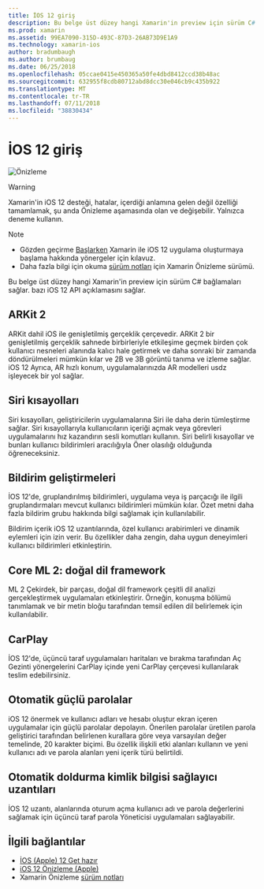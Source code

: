 ```yaml
---
title: İOS 12 giriş
description: Bu belge üst düzey hangi Xamarin'in preview için sürüm C# bağlamaları sağlar. bazı iOS 12 API açıklamasını sağlar.
ms.prod: xamarin
ms.assetid: 99EA7090-315D-493C-87D3-26AB73D9E1A9
ms.technology: xamarin-ios
author: bradumbaugh
ms.author: brumbaug
ms.date: 06/25/2018
ms.openlocfilehash: 05ccae0415e450365a50fe4dbd8412ccd38b48ac
ms.sourcegitcommit: 632955f8cdb80712abd8dcc30e046cb9c435b922
ms.translationtype: MT
ms.contentlocale: tr-TR
ms.lasthandoff: 07/11/2018
ms.locfileid: "38830434"
---
```

# <a name="introduction-to-ios-12"></a>İOS 12 giriş

![Önizleme](~/media/shared/preview.png)

> [!WARNING]
> Xamarin'in iOS 12 desteği, hatalar, içerdiği anlamına gelen değil özelliği tamamlamak, şu anda Önizleme aşamasında olan ve değişebilir. Yalnızca deneme kullanın.

> [!NOTE]
> - Gözden geçirme [Başlarken](get-started.md) Xamarin ile iOS 12 uygulama oluşturmaya başlama hakkında yönergeler için kılavuz.
> - Daha fazla bilgi için okuma [sürüm notları](https://releases.xamarin.com/preview-release-xcode-10-beta/) için Xamarin Önizleme sürümü.

Bu belge üst düzey hangi Xamarin'in preview için sürüm C# bağlamaları sağlar. bazı iOS 12 API açıklamasını sağlar.

## <a name="arkit-2"></a>ARKit 2

ARKit dahil iOS ile genişletilmiş gerçeklik çerçevedir. ARKit 2 bir genişletilmiş gerçeklik sahnede birbirleriyle etkileşime geçmek birden çok kullanıcı nesneleri alanında kalıcı hale getirmek ve daha sonraki bir zamanda döndürülmeleri mümkün kılar ve 2B ve 3B görüntü tanıma ve izleme sağlar. iOS 12 Ayrıca, AR hızlı konum, uygulamalarınızda AR modelleri usdz işleyecek bir yol sağlar.

## <a name="siri-shortcuts"></a>Siri kısayolları

Siri kısayolları, geliştiricilerin uygulamalarına Siri ile daha derin tümleştirme sağlar. Siri kısayollarıyla kullanıcıların içeriği açmak veya görevleri uygulamalarını hız kazandırın sesli komutları kullanın. Siri belirli kısayollar ve bunları kullanıcı bildirimleri aracılığıyla Öner olasılığı olduğunda öğreneceksiniz.

## <a name="notification-improvements"></a>Bildirim geliştirmeleri

İOS 12'de, gruplandırılmış bildirimleri, uygulama veya iş parçacığı ile ilgili gruplandırmaları mevcut kullanıcı bildirimleri mümkün kılar. Özet metni daha fazla bildirim grubu hakkında bilgi sağlamak için kullanılabilir.

Bildirim içerik iOS 12 uzantılarında, özel kullanıcı arabirimleri ve dinamik eylemleri için izin verir. Bu özellikler daha zengin, daha uygun deneyimleri kullanıcı bildirimleri etkinleştirin.

## <a name="core-ml-2-natural-language-framework"></a>Core ML 2: doğal dil framework

ML 2 Çekirdek, bir parçası, doğal dil framework çeşitli dil analizi gerçekleştirmek uygulamaları etkinleştirir. Örneğin, konuşma bölümü tanımlamak ve bir metin bloğu tarafından temsil edilen dil belirlemek için kullanılabilir.

## <a name="carplay"></a>CarPlay

İOS 12'de, üçüncü taraf uygulamaları haritaları ve bırakma tarafından Aç Gezinti yönergelerini CarPlay içinde yeni CarPlay çerçevesi kullanılarak teslim edebilirsiniz.

## <a name="automatic-strong-passwords"></a>Otomatik güçlü parolalar

iOS 12 önermek ve kullanıcı adları ve hesabı oluştur ekran içeren uygulamalar için güçlü parolalar depolayın. Önerilen parolalar üretilen parola geliştirici tarafından belirlenen kurallara göre veya varsayılan değer temelinde, 20 karakter biçimi. Bu özellik ilişkili etki alanları kullanın ve yeni kullanıcı adı ve parola alanları yeni içerik türü belirtildi.

## <a name="autofill-credential-provider-extensions"></a>Otomatik doldurma kimlik bilgisi sağlayıcı uzantıları

İOS 12 uzantı, alanlarında oturum açma kullanıcı adı ve parola değerlerini sağlamak için üçüncü taraf parola Yöneticisi uygulamaları sağlayabilir.

## <a name="related-links"></a>İlgili bağlantılar

- [İOS (Apple) 12 Get hazır](https://developer.apple.com/ios/)
- [iOS 12 Önizleme (Apple)](https://www.apple.com/ios/ios-12-preview/)
- Xamarin Önizleme [sürüm notları](https://releases.xamarin.com/preview-release-xcode-10-beta/)
